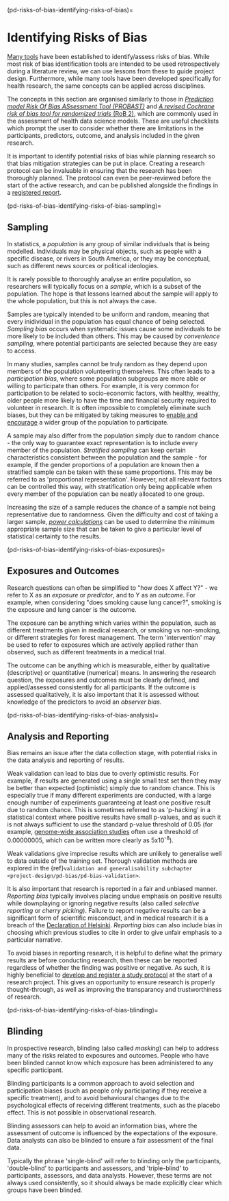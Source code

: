 (pd-risks-of-bias-identifying-risks-of-bias)=
# Identifying Risks of Bias
[Many tools](https://osf.io/dmrq6) have been established to identify/assess risks of bias.
While most risk of bias identification tools are intended to be used retrospectively during a literature review, we can use lessons from these to guide project design. 
Furthermore, while many tools have been developed specifically for health research, the same concepts can be applied across disciplines. 

The concepts in this section are organised similarly to those in [*Prediction model Risk Of Bias ASsessment Tool (PROBAST)*](https://pubmed.ncbi.nlm.nih.gov/30596875/) and [*A revised Cochrane risk of bias tool for randomized trials* (RoB 2)](https://methods.cochrane.org/bias/resources/rob-2-revised-cochrane-risk-bias-tool-randomized-trials), which are commonly used in the assessment of health data science models.
These are useful checklists which prompt the user to consider whether there are limitations in the participants, predictors, outcome, and analysis included in the given research. 

It is important to identify potential risks of bias while planning research so that bias mitigation strategies can be put in place.
Creating a research protocol can be invaluable in ensuring that the research has been thoroughly planned.
The protocol can even be peer-reviewed before the start of the active research, and can be published alongside the findings in a [registered report](https://book.the-turing-way.org/communication/dif-articles/reg.html#registered-reports). 


(pd-risks-of-bias-identifying-risks-of-bias-sampling)=
## Sampling
In statistics, a *population* is any group of similar individuals that is being modelled.
Individuals may be physical objects, such as people with a specific disease, or rivers in South America, or they may be conceptual, such as different news sources or political ideologies. 

It is rarely possible to thoroughly analyse an entire population, so researchers will typically focus on a *sample*, which is a subset of the population. 
The hope is that lessons learned about the sample will apply to the whole population, but this is not always the case. 

Samples are typically intended to be uniform and random, meaning that every inidividual in the population has equal chance of being selected. 
*Sampling bias* occurs when systematic issues cause some individuals to be more likely to be included than others. 
This may be caused by *convenience sampling*, where potential participants are selected because they are easy to access. 


In many studies, samples cannot be truly random as they depend upon members of the population volunteering themselves.
This often leads to a *participation bias*, where some population subgroups are more able or willing to participate than others. 
For example, it is very common for participation to be related to socio-economic factors, with healthy, wealthy, older people more likely to have the time and financial security required to volunteer in research. 
It is often impossible to completely eliminate such biases, but they can be mitigated by taking measures to [enable and encourage](https://www.evalacademy.com/articles/incentives-for-participation) a wider group of the population to participate. 

A sample may also differ from the population simply due to random chance - the only way to guarantee exact representation is to include every member of the population.
*Stratified sampling* can keep certain characteristics consistent between the population and the sample - for example, if the gender proportions of a population are known then a stratified sample can be taken with these same proportions.
This may be referred to as 'proportional representation'.
However, not all relevant factors can be controlled this way, with stratification only being applicable when every member of the population can be neatly allocated to one group. 

Increasing the size of a sample reduces the chance of a sample not being representative due to randomness.
Given the difficulty and cost of taking a larger sample, [*power calculations*](https://emj.bmj.com/content/20/5/453) can be used to determine the minimum appropriate sample size that can be taken to give a particular level of statistical certainty to the results. 


(pd-risks-of-bias-identifying-risks-of-bias-exposures)=
## Exposures and Outcomes
Research questions can often be simplified to "how does X affect Y?" - we refer to X as an *exposure* or *predictor*, and to Y as an *outcome*. 
For example, when considering "does smoking cause lung cancer?", smoking is the exposure and lung cancer is the outcome. 

The exposure can be anything which varies within the population, such as different treatments given in medical research, or smoking vs non-smoking, or different strategies for forest management. 
The term 'intervention' may be used to refer to exposures which are actively applied rather than observed, such as different treatments in a medical trial. 

The outcome can be anything which is measurable, either by qualitative (descriptive) or quantitative (numerical) means. 
In answering the research question, the exposures and outcomes must be clearly defined, and applied/assessed consistently for all participants. 
If the outcome is assessed qualitatively, it is also important that it is assessed without knowledge of the predictors to avoid an *observer bias*. 

(pd-risks-of-bias-identifying-risks-of-bias-analysis)=
## Analysis and Reporting
Bias remains an issue after the data collection stage, with potential risks in the data analysis and reporting of results. 

Weak validation can lead to bias due to overly optimistic results.
For example, if results are generated using a single small test set then they may be better than expected (optimistic) simply due to random chance. 
This is especially true if many different experiments are conducted, with a large enough number of experiments guaranteeing at least one positive result due to random chance. 
This is sometimes referred to as 'p-hacking' in a statistical context where positive results have small p-values, and as such it is not always sufficient to use the standard p-value threshold of 0.05 (for example, [genome-wide association studies](https://academic.oup.com/g3journal/article/11/2/jkaa056/6080665) often use a threshold of 0.00000005, which can be written more clearly as 5x10<sup>-8</sup>). 

Weak validations give imprecise results which are unlikely to generalise well to data outside of the training set. Thorough validation methods are explored in the 
{ref}`validation and generalisability subchapter <project-design/pd-bias/pd-bias-validation>`. 

It is also important that research is reported in a fair and unbiased manner. 
*Reporting bias* typically involves placing undue emphasis on positive results while downplaying or ignoring negative results (also called *selective reporting* or *cherry picking*). 
Failure to report negative results can be a significant form of scientific misconduct, and in medical research it is a breach of the [Declaration of Helsinki](https://www.wma.net/policies-post/wma-declaration-of-helsinki-ethical-principles-for-medical-research-involving-human-subjects/). 
*Reporting bias* can also include bias in choosing which previous studies to cite in order to give unfair emphasis to a particular narrative. 

To avoid biases in reporting research, it is helpful to define what the primary results are before conducting research, then these can be reported regardless of whether the finding was positive or negative. 
As such, it is highly beneficial to [develop and register a study protocol](https://www.nature.com/articles/s42256-023-00705-6) at the start of a research project.
This gives an opportunity to ensure research is properly thought-through, as well as improving the transparancy and trustworthiness of research. 


(pd-risks-of-bias-identifying-risks-of-bias-blinding)=
## Blinding

In prospective research, blinding (also called _masking_) can help to address many of the risks related to exposures and outcomes. 
People who have been blinded cannot know which exposure has been administered to any specific participant. 

Blinding participants is a common approach to avoid selection and participation biases (such as people only participating if they receive a specific treatment), and to avoid behavioural changes due to the psychological effects of receiving different treatments, such as the placebo effect. 
This is not possible in observational research. 

Blinding assessors can help to avoid an information bias, where the assessment of outcome is influenced by the expectations of the exposure. 
Data analysts can also be blinded to ensure a fair assessment of the final data. 

Typically the phrase 'single-blind' will refer to blinding only the participants, 'double-blind' to participants and assessors, and 'triple-blind' to participants, assessors, and data analysts. 
However, these terms are not always used consistently, so it should always be made explicitly clear which groups have been blinded. 

